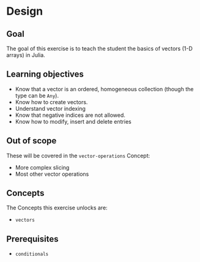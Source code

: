 # Design

## Goal

The goal of this exercise is to teach the student the basics of vectors (1-D arrays) in Julia.

## Learning objectives

- Know that a vector is an ordered, homogeneous collection (though the type can be `Any`).
- Know how to create vectors.
- Understand vector indexing
- Know that negative indices are not allowed.
- Know how to modify, insert and delete entries

## Out of scope

These will be covered in the `vector-operations` Concept:

- More complex slicing
- Most other vector operations

## Concepts

The Concepts this exercise unlocks are:

- `vectors`

## Prerequisites

- `conditionals`
